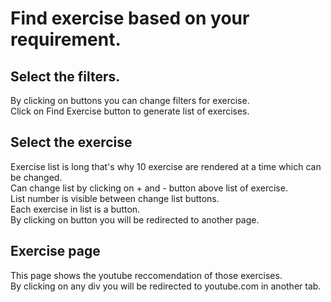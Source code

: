 # Find exercise based on your requirement.  

## Select the filters.  
By clicking on buttons you can change filters for exercise.  
Click on Find Exercise button to generate list of exercises.  

## Select the exercise  
Exercise list is long that's why 10 exercise are rendered at a time which can be changed.  
Can change list by clicking on + and - button above list of exercise.  
List number is visible between change list buttons.  
Each exercise in list is a button.  
By clicking on button you will be redirected to another page.   

## Exercise page  
This page shows the youtube reccomendation of those exercises.  
By clicking on any div you will be redirected to youtube.com in another tab.  
